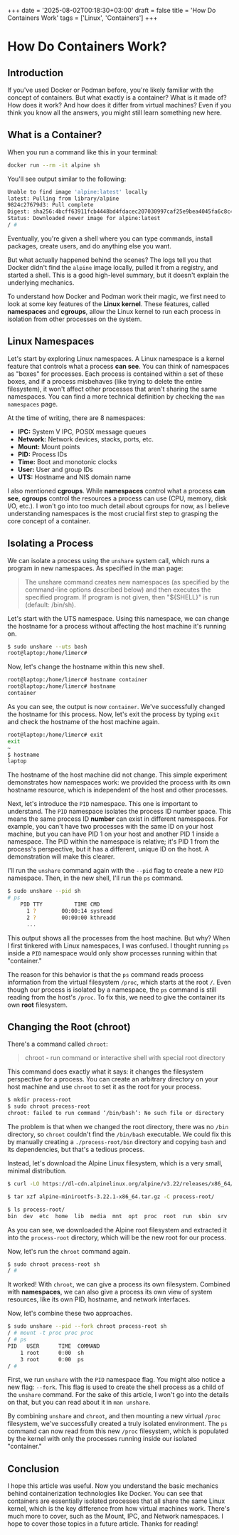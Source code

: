 +++
date = '2025-08-02T00:18:30+03:00'
draft = false
title = 'How Do Containers Work'
tags = ['Linux', 'Containers']
+++
# How Do Containers Work?

## Introduction

If you've used Docker or Podman before, you're likely familiar with the concept
of containers. But what exactly is a container? What is it made of? How does it
work? And how does it differ from virtual machines? Even if you think you know
all the answers, you might still learn something new here.

## What is a Container?

When you run a command like this in your terminal:

```sh
docker run --rm -it alpine sh
```

You'll see output similar to the following:

```sh
Unable to find image 'alpine:latest' locally
latest: Pulling from library/alpine
9824c27679d3: Pull complete
Digest: sha256:4bcff63911fcb4448bd4fdacec207030997caf25e9bea4045fa6c8c44de311d1
Status: Downloaded newer image for alpine:latest
/ #
```

Eventually, you're given a shell where you can type commands, install packages,
create users, and do anything else you want.

But what actually happened behind the scenes? The logs tell you that Docker
didn't find the `alpine` image locally, pulled it from a registry, and started
a shell. This is a good high-level summary, but it doesn't explain the
underlying mechanics.

To understand how Docker and Podman work their magic, we first need to look at
some key features of the **Linux kernel**. These features, called
**namespaces** and **cgroups**, allow the Linux kernel to run each process in
isolation from other processes on the system.

## Linux Namespaces

Let's start by exploring Linux namespaces. A Linux namespace is a kernel
feature that controls what a process **can see**. You can think of namespaces
as "boxes" for processes. Each process is contained within a set of these
boxes, and if a process misbehaves (like trying to delete the entire
filesystem), it won't affect other processes that aren't sharing the same
namespaces. You can find a more technical definition by checking the `man
namespaces` page.

At the time of writing, there are 8 namespaces:
* **IPC:** System V IPC, POSIX message queues
* **Network:** Network devices, stacks, ports, etc.
* **Mount:** Mount points
* **PID:** Process IDs
* **Time:** Boot and monotonic clocks
* **User:** User and group IDs
* **UTS:** Hostname and NIS domain name

I also mentioned **cgroups**. While **namespaces** control what a process **can
see**, **cgroups** control the resources a process can use (CPU, memory, disk
I/O, etc.). I won't go into too much detail about cgroups for now, as I believe
understanding namespaces is the most crucial first step to grasping the core
concept of a container.

## Isolating a Process

We can isolate a process using the `unshare` system call, which runs a program
in new namespaces. As specified in the man page:

> The unshare command creates new namespaces (as specified by the command-line
> options described below) and then executes the specified program. If program
> is not given, then "${SHELL}" is run (default: /bin/sh).

Let's start with the UTS namespace. Using this namespace, we can change the
hostname for a process without affecting the host machine it's running on.

```sh
$ sudo unshare --uts bash
root@laptop:/home/limerc#
```

Now, let's change the hostname within this new shell.

```sh
root@laptop:/home/limerc# hostname container
root@laptop:/home/limerc# hostname
container
```

As you can see, the output is now `container`. We've successfully changed the
hostname for this process. Now, let's exit the process by typing `exit` and
check the hostname of the host machine again.

```sh
root@laptop:/home/limerc# exit
exit
~
$ hostname
laptop
```

The hostname of the host machine did not change. This simple experiment
demonstrates how namespaces work: we provided the process with its own hostname
resource, which is independent of the host and other processes.

Next, let's introduce the `PID` namespace. This one is important to understand.
The `PID` namespace isolates the process ID number space. This means the same
process ID **number** can exist in different namespaces. For example, you can't
have two processes with the same ID on your host machine, but you can have PID
1 on your host and another PID 1 inside a namespace. The PID within the
namespace is relative; it's PID 1 from the process's perspective, but it has a
different, unique ID on the host. A demonstration will make this clearer.

I'll run the `unshare` command again with the `--pid` flag to create a new
`PID` namespace. Then, in the new shell, I'll run the `ps` command.

```sh
$ sudo unshare --pid sh
# ps
    PID TTY          TIME CMD
      1 ?        00:00:14 systemd
      2 ?        00:00:00 kthreadd
      ...
```

This output shows all the processes from the host machine. But why? When I
first tinkered with Linux namespaces, I was confused. I thought running `ps`
inside a `PID` namespace would only show processes running within that
"container."

The reason for this behavior is that the `ps` command reads process information
from the virtual filesystem `/proc`, which starts at the root `/`. Even though
our process is isolated by a namespace, the `ps` command is still reading from
the host's `/proc`. To fix this, we need to give the container its own **root**
filesystem.

## Changing the Root (chroot)

There's a command called `chroot`:

> chroot - run command or interactive shell with special root directory

This command does exactly what it says: it changes the filesystem perspective
for a process. You can create an arbitrary directory on your host machine and
use `chroot` to set it as the root for your process.

```sh
$ mkdir process-root
$ sudo chroot process-root
chroot: failed to run command ‘/bin/bash’: No such file or directory
```

The problem is that when we changed the root directory, there was no `/bin`
directory, so `chroot` couldn't find the `/bin/bash` executable. We could fix
this by manually creating a `./process-root/bin` directory and copying `bash`
and its dependencies, but that's a tedious process.

Instead, let's download the Alpine Linux filesystem, which is a very small,
minimal distribution.

```sh
$ curl -LO https://dl-cdn.alpinelinux.org/alpine/v3.22/releases/x86_64/alpine-minirootfs-3.22.1-x86_64.tar.gz

$ tar xzf alpine-minirootfs-3.22.1-x86_64.tar.gz -C process-root/

$ ls process-root/
bin  dev  etc  home  lib  media  mnt  opt  proc  root  run  sbin  srv  sys  tmp  usr  var
```

As you can see, we downloaded the Alpine root filesystem and extracted it into
the `process-root` directory, which will be the new root for our process.

Now, let's run the `chroot` command again.

```sh
$ sudo chroot process-root sh
/ #
```

It worked\! With `chroot`, we can give a process its own filesystem. Combined
with **namespaces**, we can also give a process its own view of system
resources, like its own PID, hostname, and network interfaces.

Now, let's combine these two approaches.

```sh
$ sudo unshare --pid --fork chroot process-root sh
/ # mount -t proc proc proc
/ # ps
PID   USER      TIME  COMMAND
    1 root      0:00  sh
    3 root      0:00  ps
/ #
```

First, we run `unshare` with the `PID` namespace flag. You might also notice a
new flag: `--fork`. This flag is used to create the shell process as a child of
the `unshare` command. For the sake of this article, I won't go into the
details on that, but you can read about it in `man unshare`.

By combining `unshare` and `chroot`, and then mounting a new virtual `/proc`
filesystem, we've successfully created a truly isolated environment. The `ps`
command can now read from this new `/proc` filesystem, which is populated by
the kernel with only the processes running inside our isolated "container."

## Conclusion

I hope this article was useful. Now you understand the basic mechanics behind
containerization technologies like Docker. You can see that containers are
essentially isolated processes that all share the same Linux kernel, which is
the key difference from how virtual machines work. There's much more to cover,
such as the Mount, IPC, and Network namespaces. I hope to cover those topics in
a future article. Thanks for reading\!
